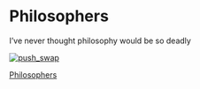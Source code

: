 # Philosophers

I’ve never thought philosophy would be so deadly

[![push_swap](https://badge42.herokuapp.com/api/project/jiychoi/Philosophers)](https://github.com/JaeSeoKim/badge42)

[Philosophers](https://www.notion.so/jiychoi/Philosophers-60808c5dfad946aab451157ab6311fbf)
